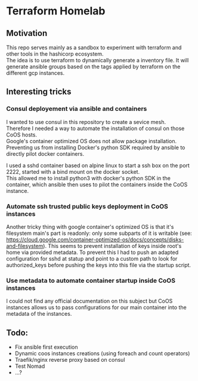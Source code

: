 # Terraform Homelab

## Motivation

This repo serves mainly as a sandbox to experiment with terraform and other tools in the hashicorp ecosystem.  
The idea is to use terraform to dynamically generate a inventory file. It will generate ansible groups based on the tags applied by terraform on the different gcp instances.

## Interesting tricks

### Consul deployement via ansible and containers
I wanted to use consul in this repository to create a sevice mesh.  
Therefore I needed a way to automate the installation of consul on those CoOS hosts.  
Google's container optimized OS does not allow package installation. Preventing us from installing Docker's python SDK required by ansible to directly pilot docker containers.

I used a sshd container based on alpine linux to start a ssh box on the port 2222, started with a bind mount on the docker socket.  
This allowed me to install python3 with docker's python SDK in the container, which ansible then uses to pilot the containers inside the CoOS instance.

### Automate ssh trusted public keys deployment in CoOS instances
Another tricky thing with google container's optimized OS is that it's filesystem main's part is readonly: only some subparts of it is writable (see: https://cloud.google.com/container-optimized-os/docs/concepts/disks-and-filesystem).
This seems to prevent installation of keys inside root's home via provided metadata.
To prevent this I had to push an adapted configuration for sshd at statup and point to a custom path to look for authorized_keys before pushing the keys into this file via the startup script.

### Use metadata to automate container startup inside CoOS instances
I could not find any official documentation on this subject but CoOS instances allows us to pass configurations for our main container into the metadata of the instances.  


## Todo:
- Fix ansible first execution
- Dynamic coos instances creations (using foreach and count operators)
- Traefik/nginx reverse proxy based on consul
- Test Nomad
- ...?